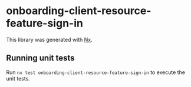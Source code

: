 # onboarding-client-resource-feature-sign-in

This library was generated with [Nx](https://nx.dev).

## Running unit tests

Run `nx test onboarding-client-resource-feature-sign-in` to execute the unit tests.
